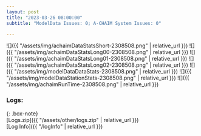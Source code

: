 ```yaml
---
layout: post
title: "2023-03-26 08:00:00"
subtitle: "ModelData Issues: 0; A-CHAIM System Issues: 0"

---
```


![]({{ "/assets/img/achaimDataStatsShort-2308508.png" | relative_url }})
![]({{ "/assets/img/achaimDataStatsLong00-2308508.png" | relative_url }})
![]({{ "/assets/img/achaimDataStatsLong01-2308508.png" | relative_url }})
![]({{ "/assets/img/achaimDataStatsLong02-2308508.png" | relative_url }})
![]({{ "/assets/img/modelDataDataStats-2308508.png" | relative_url }})
![]({{ "/assets/img/modelDataStationStats-2308508.png" | relative_url }})
![]({{ "/assets/img/achaimRunTime-2308508.png" | relative_url }})





### Logs:  
  
{: .box-note}  
[Logs.zip]({{ "/assets/other/logs.zip" | relative_url }})  
[Log Info]({{ "/logInfo" | relative_url }})  
